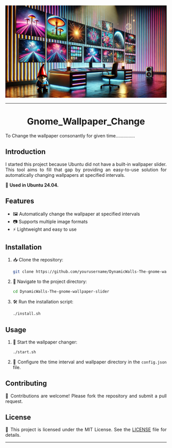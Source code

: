 
#
<p align="center">
       <img width="1024" src='Assets/DynamicWalls_Logo_03.png' alt="Logo">
</p>

---

<h1 align="center">
  Gnome_Wallpaper_Change
</h1>

<d align='justify'>


To Change the wallpaper consonantly for given time...............
## Introduction

I started this project because Ubuntu did not have a built-in wallpaper slider. This tool aims to fill that gap by providing an easy-to-use solution for automatically changing wallpapers at specified intervals.


🌟 **Used in Ubuntu 24.04.**

## Features

- 🖼️ Automatically change the wallpaper at specified intervals
- 📷 Supports multiple image formats
- ⚡ Lightweight and easy to use

## Installation

1. 📥 Clone the repository:
    ```sh
    git clone https://github.com/yourusername/DynamicWalls-The-gnome-wallpaper-slider.git
    ```
2. 📂 Navigate to the project directory:
    ```sh
    cd DynamicWalls-The-gnome-wallpaper-slider
    ```
3. 🛠️ Run the installation script:
    ```sh
    ./install.sh
    ```

## Usage

1. 🚀 Start the wallpaper changer:
    ```sh
    ./start.sh
    ```
2. 📝 Configure the time interval and wallpaper directory in the `config.json` file.

## Contributing

🤝 Contributions are welcome! Please fork the repository and submit a pull request.

## License

📜 This project is licensed under the MIT License. See the [LICENSE](LICENSE) file for details.

---
